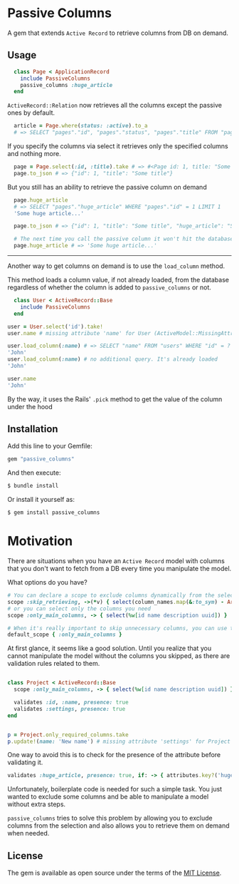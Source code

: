 # Passive Columns
A gem that extends `Active Record` to retrieve columns from DB on demand.


## Usage

```ruby 
  class Page < ApplicationRecord
    include PassiveColumns
    passive_columns :huge_article
  end
```

`ActiveRecord::Relation` now retrieves all the columns except the passive ones by default.
```ruby
  article = Page.where(status: :active).to_a
  # => SELECT "pages"."id", "pages"."status", "pages"."title" FROM "pages" WHERE "pages"."status" = 'active'
```

 If you specify the columns via select it retrieves only the specified columns and nothing more.
```ruby
  page = Page.select(:id, :title).take # => #<Page id: 1, title: "Some title">
  page.to_json # => {"id": 1, "title": "Some title"}

```

But you still has an ability to retrieve the passive column on demand

```ruby
  page.huge_article
  # => SELECT "pages"."huge_article" WHERE "pages"."id" = 1 LIMIT 1
  'Some huge article...'

  page.to_json # => {"id": 1, "title": "Some title", "huge_article": "Some huge article..."}

  # The next time you call the passive column it won't hit the database as it is already loaded.
  page.huge_article # => 'Some huge article...'
```

---


Another way to get columns on demand is to use the `load_column` method.

This method loads a column value, if not already loaded, from the database
regardless of whether the column is added to `passive_columns` or not.

```ruby 
  class User < ActiveRecord::Base
    include PassiveColumns
  end
```
```ruby
user = User.select('id').take!
user.name # missing attribute 'name' for User (ActiveModel::MissingAttributeError)

user.load_column(:name) # => SELECT "name" FROM "users" WHERE "id" = ? LIMIT ?
'John'
user.load_column(:name) # no additional query. It's already loaded
'John'

user.name
'John'
```

By the way, it uses the Rails' `.pick` method to get the value of the column under the hood


## Installation
Add this line to your Gemfile:

```ruby
gem "passive_columns"
```

And then execute:
```bash
$ bundle install
```

Or install it yourself as:
```bash
$ gem install passive_columns
```

# Motivation

There are situations when you have an `Active Record` model with columns
that you don't want to fetch from a DB every time you manipulate the model.

What options do you have?

```ruby
# You can declare a scope to exclude columns dynamically from the select settings.
scope :skip_retrieving, ->(*v) { select(column_names.map(&:to_sym) - Array.wrap(v)) }
# or you can select only the columns you need
scope :only_main_columns, -> { select(%w[id name description uuid]) }

# When it's really important to skip unnecessary columns, you can use the default scope.
default_scope { :only_main_columns }
```

At first glance, it seems like a good solution.
Until you realize that you cannot manipulate the model without the columns you skipped, as there are validation rules related to them.

```ruby

class Project < ActiveRecord::Base
  scope :only_main_columns, -> { select(%w[id name description uuid]) }

  validates :id, :name, presence: true
  validates :settings, presence: true
end


p = Project.only_required_columns.take
p.update!(name: 'New name') # missing attribute 'settings' for Project (ActiveModel::MissingAttributeError)

```
One way to avoid this is to check for the presence of the attribute before validating it.

```ruby
validates :huge_article, presence: true, if: -> { attributes.key?('huge_article') }
```

Unfortunately, boilerplate code is needed for such a simple task.
You just wanted to exclude some columns and be able to manipulate a model without extra steps.

`passive_columns` tries to solve this problem by allowing you to exclude columns from the selection 
and also allows you to retrieve them on demand when needed.



## License
The gem is available as open source under the terms of the [MIT License](https://opensource.org/licenses/MIT).
